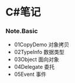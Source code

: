 # C#笔记
### Note.Basic
- 01CopyDemo 对象拷贝
- 02TypeInfo 数据类型
- 03Object 面向对象
- 04Delegate 委托 
- 05Event 事件
